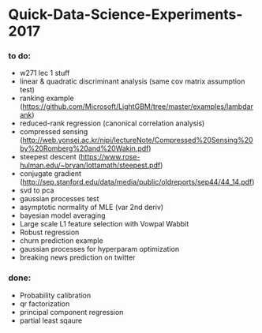 # Quick-Data-Science-Experiments-2017


### to do:
* w271 lec 1 stuff
* linear & quadratic discriminant analysis (same cov matrix assumption test)
* ranking example (https://github.com/Microsoft/LightGBM/tree/master/examples/lambdarank)
* reduced-rank regression (canonical correlation analysis)
* compressed sensing (http://web.yonsei.ac.kr/nipi/lectureNote/Compressed%20Sensing%20by%20Romberg%20and%20Wakin.pdf)
* steepest descent (https://www.rose-hulman.edu/~bryan/lottamath/steepest.pdf)
* conjugate gradient (http://sep.stanford.edu/data/media/public/oldreports/sep44/44_14.pdf)
* svd to pca
* gaussian processes test
* asymptotic normality of MLE (var 2nd deriv)
* bayesian model averaging
* Large scale L1 feature selection with Vowpal Wabbit
* Robust regression
* churn prediction example
* gaussian processes for hyperparam optimization
* breaking news prediction on twitter


### done:
* Probability calibration
* qr factorization
* principal component regression
* partial least sqaure 


